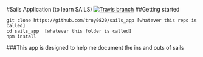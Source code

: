 #Sails Application (to learn SAILS)
[![Travis branch](https://img.shields.io/travis/joyent/node/v0.6.svg)](https://travis-ci.org/troy0820/sails_app)
##Getting started 

```
git clone https://github.com/troy0820/sails_app [whatever this repo is called] 
cd sails_app  [whatever this folder is called]
npm install
```

###This app is designed to help me document the ins and outs of sails 


